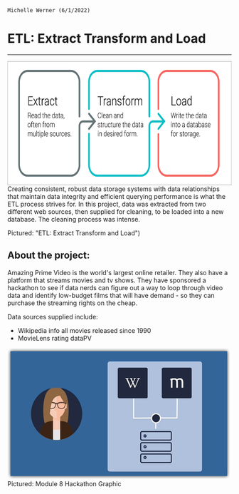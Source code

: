                                                                                            Michelle Werner (6/1/2022)
# ETL: Extract Transform and Load
---

<!--![alt](resources/___.png)-->
<img src="https://github.com/miwermi/movies-ETL/blob/main/resources/extract-transform-load.png" align="right" width="640" height="278" alt="graphic: ETL: Extract, Transform, Load">

Creating consistent, robust data storage systems with data relationships that maintain data integrity and efficient querying performance is what the ETL process strives for. In this project, data was extracted from two different web sources, then supplied for cleaning, to be loaded into a new database. The cleaning process was intense.

Pictured: "ETL: Extract Transform and Load")

## About the project:

Amazing Prime Video is the world's largest online retailer.  They also have a platform that streams movies and tv shows.  They have sponsored a hackathon to see if data nerds can figure out a way to loop through video data and identify low-budget films that will have demand - so they can purchase the streaming rights on the cheap. 

Data sources supplied include:  

 - Wikipedia info all movies released since 1990
 - MovieLens rating dataPV

<!--![alt](resources/___.png)-->
<img src="https://github.com/miwermi/movies-ETL/blob/main/resources/APV-ETL-hackathon.png" width="500" height="293" alt ="graphic: hackathon">
Pictured: Module 8 Hackathon Graphic

